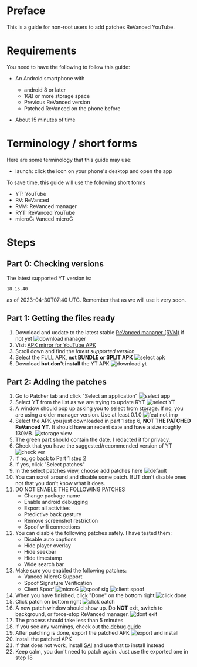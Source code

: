 # Preface

This is a guide for non-root users to add patches ReVanced YouTube.

# Requirements

You need to have the following to follow this guide:

- An Android smartphone with
    - android 8 or later
    - 1GB or more storage space
    - Previous ReVanced version
    - Patched ReVanced on the phone before

- About 15 minutes of time

# Terminology / short forms

Here are some terminology that this guide may use:

- launch: click the icon on your phone's desktop and open the app

To save time, this guide will use the following short forms

- YT: YouTube
- RV: ReVanced
- RVM: ReVanced manager
- RYT: ReVanced YouTube
- microG: Vanced microG

# Steps

## Part 0: Checking versions

The latest supported YT version is: 

```
18.15.40 
```

as of 2023-04-30T07:40 UTC. Remember that as we will use it very soon.

## Part 1: Getting the files ready

1. Download and uodate to the latest stable [ReVanced manager (RVM)](https://github.com/ReVanced/ReVanced-manager/releases/latest) if not yet
![download manager](https://github.com/SodaWithoutSparkles/ReVanced-troubleshooting-guide/blob/main/screenshots/000-download_manager.jpg?raw=true)
2. Visit [APK mirror for YouTube APK](https://www.apkmirror.com/apk/google-inc/youtube/)
3. Scroll down and find the _latest supported version_
4. Select the FULL APK, **not BUNDLE or SPLIT APK**
![select apk](https://github.com/SodaWithoutSparkles/ReVanced-troubleshooting-guide/blob/main/screenshots/020-choose_YT_apk.jpg?raw=true)
5. Download **but don't install** the YT APK
![download yt](https://github.com/SodaWithoutSparkles/ReVanced-troubleshooting-guide/blob/main/screenshots/030-download_YT_apk.jpg?raw=true)

## Part 2: Adding the patches

1. Go to Patcher tab and click "Select an application"
![select app](https://github.com/SodaWithoutSparkles/ReVanced-troubleshooting-guide/blob/main/screenshots/060-select_application.jpg?raw=true)
2. Select YT from the list as we are trying to update RYT
![select YT](https://github.com/SodaWithoutSparkles/ReVanced-troubleshooting-guide/blob/main/screenshots/070-select_YT.jpg?raw=true)
3. A window should pop up asking you to select from storage. If no, you are using a older manager version. Use at least 0.1.0
![feat not imp](https://github.com/SodaWithoutSparkles/ReVanced-troubleshooting-guide/blob/main/screenshots/080-select_from_storage.jpg?raw=true)
4. Select the APK you just downloaded in part 1 step 6, **NOT THE PATCHED ReVanced YT**. It should have an recent date and have a size roughly 130MB.
![storage view](https://github.com/SodaWithoutSparkles/ReVanced-troubleshooting-guide/blob/main/screenshots/090-select_YT_apk.jpg?raw=true)
5. The green part should contain the date. I redacted it for privacy.
6. Check that you have the suggested/recommended version of YT
![check ver](https://github.com/SodaWithoutSparkles/ReVanced-troubleshooting-guide/blob/main/screenshots/100-check_version.jpg?raw=true)
7. If no, go back to Part 1 step 2 
8. If yes, click "Select patches"
9. In the select patches view, choose add patches here
![default](https://github.com/SodaWithoutSparkles/ReVanced-troubleshooting-guide/blob/main/screenshots/110-select_default.jpg?raw=true)
10. You can scroll around and disable some patch. BUT don't disable ones not that you don't know what it does.
11. DO NOT ENABLE THE FOLLOWING PATCHES
    - Change package name
    - Enable android debugging
    - Export all activities
    - Predictive back gesture
    - Remove screenshot restriction
    - Spoof wifi connections
12. You can disable the following patches safely. I have tested them:
    - Disable auto captions
    - Hide player overlay
    - Hide seekbar
    - Hide timestamp
    - Wide search bar
14. Make sure you enabled the following patches:
    - Vanced MicroG Support
    - Spoof Signature Verification
    - Client Spoof
![microG](https://github.com/SodaWithoutSparkles/ReVanced-troubleshooting-guide/blob/main/screenshots/300-microg_support.jpg?raw=true)
![spoof sig](https://github.com/SodaWithoutSparkles/ReVanced-troubleshooting-guide/blob/main/screenshots/301-spoof_sig.jpg?raw=true)
![client spoof](https://github.com/SodaWithoutSparkles/ReVanced-troubleshooting-guide/blob/main/screenshots/302-spoof_client.jpg?raw=true)
14. When you have finished, click "Done" on the bottom right
![click done](https://github.com/SodaWithoutSparkles/ReVanced-troubleshooting-guide/blob/main/screenshots/120-click_done.jpg?raw=true)
15. Click patch on bottom right
![click oatch](https://github.com/SodaWithoutSparkles/ReVanced-troubleshooting-guide/blob/main/screenshots/130-go_patch.jpg?raw=true)
16. A new patch window should show up. Do **NOT** exit, switch to background, or force-stop ReVanced manager. 
![dont exit](https://github.com/SodaWithoutSparkles/ReVanced-troubleshooting-guide/blob/main/screenshots/140-dont_exit.jpg?raw=true)
17. The process should take less than 5 minutes
18. If you see any warnings, check out [the debug guide](https://github.com/SodaWithoutSparkles/ReVanced-troubleshooting-guide/blob/main/README.md)
18. After patching is done, export the patched APK
![export and install](https://github.com/SodaWithoutSparkles/ReVanced-troubleshooting-guide/blob/main/screenshots/150-export_install.jpg?raw=true)
20. Install the patched APK
21. If that does not work, install [SAI](https://play.google.com/store/apps/details?id=com.aefyr.sai) and use that to install instead
22. Keep calm, you don't need to patch again. Just use the exported one in step 18
